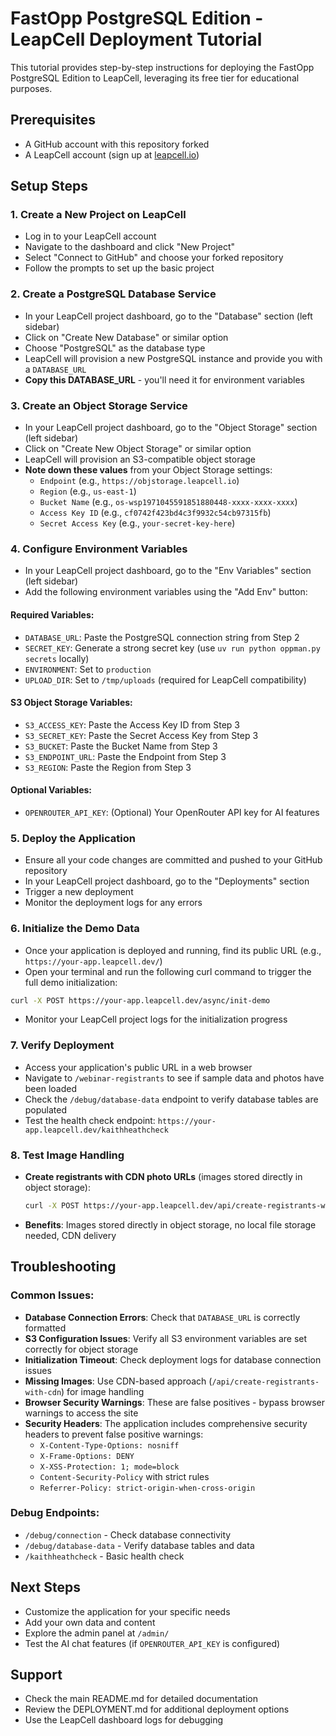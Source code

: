 # FastOpp PostgreSQL Edition - LeapCell Deployment Tutorial

This tutorial provides step-by-step instructions for deploying the FastOpp PostgreSQL Edition to LeapCell, leveraging its free tier for educational purposes.

## Prerequisites

* A GitHub account with this repository forked
* A LeapCell account (sign up at [leapcell.io](https://leapcell.io/))

## Setup Steps

### 1. Create a New Project on LeapCell

* Log in to your LeapCell account
* Navigate to the dashboard and click "New Project"
* Select "Connect to GitHub" and choose your forked repository
* Follow the prompts to set up the basic project

### 2. Create a PostgreSQL Database Service

* In your LeapCell project dashboard, go to the "Database" section (left sidebar)
* Click on "Create New Database" or similar option
* Choose "PostgreSQL" as the database type
* LeapCell will provision a new PostgreSQL instance and provide you with a `DATABASE_URL`
* **Copy this DATABASE_URL** - you'll need it for environment variables

### 3. Create an Object Storage Service

* In your LeapCell project dashboard, go to the "Object Storage" section (left sidebar)
* Click on "Create New Object Storage" or similar option
* LeapCell will provision an S3-compatible object storage
* **Note down these values** from your Object Storage settings:
  * `Endpoint` (e.g., `https://objstorage.leapcell.io`)
  * `Region` (e.g., `us-east-1`)
  * `Bucket Name` (e.g., `os-wsp1971045591851880448-xxxx-xxxx-xxxx`)
  * `Access Key ID` (e.g., `cf0742f423bd4c3f9932c54cb97315fb`)
  * `Secret Access Key` (e.g., `your-secret-key-here`)

### 4. Configure Environment Variables

* In your LeapCell project dashboard, go to the "Env Variables" section (left sidebar)
* Add the following environment variables using the "Add Env" button:

#### Required Variables:
* `DATABASE_URL`: Paste the PostgreSQL connection string from Step 2
* `SECRET_KEY`: Generate a strong secret key (use `uv run python oppman.py secrets` locally)
* `ENVIRONMENT`: Set to `production`
* `UPLOAD_DIR`: Set to `/tmp/uploads` (required for LeapCell compatibility)

#### S3 Object Storage Variables:
* `S3_ACCESS_KEY`: Paste the Access Key ID from Step 3
* `S3_SECRET_KEY`: Paste the Secret Access Key from Step 3
* `S3_BUCKET`: Paste the Bucket Name from Step 3
* `S3_ENDPOINT_URL`: Paste the Endpoint from Step 3
* `S3_REGION`: Paste the Region from Step 3

#### Optional Variables:
* `OPENROUTER_API_KEY`: (Optional) Your OpenRouter API key for AI features

### 5. Deploy the Application

* Ensure all your code changes are committed and pushed to your GitHub repository
* In your LeapCell project dashboard, go to the "Deployments" section
* Trigger a new deployment
* Monitor the deployment logs for any errors

### 6. Initialize the Demo Data

* Once your application is deployed and running, find its public URL (e.g., `https://your-app.leapcell.dev/`)
* Open your terminal and run the following curl command to trigger the full demo initialization:

```bash
curl -X POST https://your-app.leapcell.dev/async/init-demo
```

* Monitor your LeapCell project logs for the initialization progress

### 7. Verify Deployment

* Access your application's public URL in a web browser
* Navigate to `/webinar-registrants` to see if sample data and photos have been loaded
* Check the `/debug/database-data` endpoint to verify database tables are populated
* Test the health check endpoint: `https://your-app.leapcell.dev/kaithheathcheck`

### 8. Test Image Handling

* **Create registrants with CDN photo URLs** (images stored directly in object storage):
  ```bash
  curl -X POST https://your-app.leapcell.dev/api/create-registrants-with-cdn
  ```
* **Benefits**: Images stored directly in object storage, no local file storage needed, CDN delivery

## Troubleshooting

### Common Issues:

* **Database Connection Errors**: Check that `DATABASE_URL` is correctly formatted
* **S3 Configuration Issues**: Verify all S3 environment variables are set correctly for object storage
* **Initialization Timeout**: Check deployment logs for database connection issues
* **Missing Images**: Use CDN-based approach (`/api/create-registrants-with-cdn`) for image handling
* **Browser Security Warnings**: These are false positives - bypass browser warnings to access the site
* **Security Headers**: The application includes comprehensive security headers to prevent false positive warnings:
  - `X-Content-Type-Options: nosniff`
  - `X-Frame-Options: DENY`
  - `X-XSS-Protection: 1; mode=block`
  - `Content-Security-Policy` with strict rules
  - `Referrer-Policy: strict-origin-when-cross-origin`

### Debug Endpoints:

* `/debug/connection` - Check database connectivity
* `/debug/database-data` - Verify database tables and data
* `/kaithheathcheck` - Basic health check

## Next Steps

* Customize the application for your specific needs
* Add your own data and content
* Explore the admin panel at `/admin/`
* Test the AI chat features (if `OPENROUTER_API_KEY` is configured)

## Support

* Check the main README.md for detailed documentation
* Review the DEPLOYMENT.md for additional deployment options
* Use the LeapCell dashboard logs for debugging
